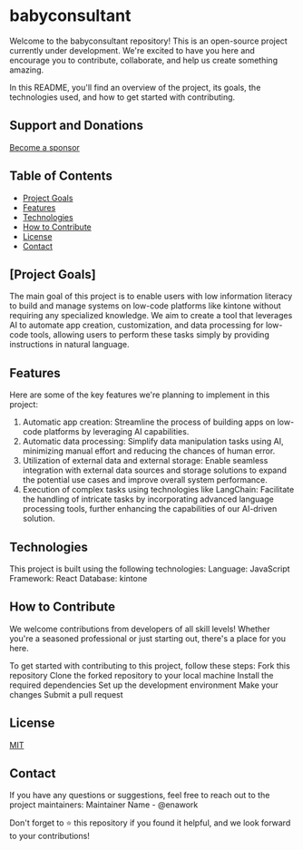 # babyconsultant
Welcome to the babyconsultant repository!
This is an open-source project currently under development.
We're excited to have you here and encourage you to contribute, collaborate, and help us create something amazing.

In this README, you'll find an overview of the project, its goals, the technologies used, and how to get started with contributing.

## Support and Donations

[Become a sponsor](https://github.com/sponsors/enawork)

## Table of Contents
- [Project Goals](#project-goals)
- [Features](features)
- [Technologies](technologies)
- [How to Contribute](how-to-contribute)
- [License](license)
- [Contact](contact)

## [Project Goals]
The main goal of this project is to enable users with low information literacy to build and manage systems on low-code platforms like kintone without requiring any specialized knowledge.
We aim to create a tool that leverages AI to automate app creation, customization, and data processing for low-code tools, allowing users to perform these tasks simply by providing instructions in natural language.

## Features
Here are some of the key features we're planning to implement in this project:
1. Automatic app creation: Streamline the process of building apps on low-code platforms by leveraging AI capabilities.
2. Automatic data processing: Simplify data manipulation tasks using AI, minimizing manual effort and reducing the chances of human error.
3. Utilization of external data and external storage: Enable seamless integration with external data sources and storage solutions to expand the potential use cases and improve overall system performance.
4. Execution of complex tasks using technologies like LangChain: Facilitate the handling of intricate tasks by incorporating advanced language processing tools, further enhancing the capabilities of our AI-driven solution.

## Technologies
This project is built using the following technologies:
Language: JavaScript
Framework: React
Database: kintone

## How to Contribute
We welcome contributions from developers of all skill levels! Whether you're a seasoned professional or just starting out, there's a place for you here.

To get started with contributing to this project, follow these steps:
Fork this repository
Clone the forked repository to your local machine
Install the required dependencies
Set up the development environment
Make your changes
Submit a pull request

## License
[MIT](https://github.com/enawork/babyconsultant/blob/master/LICENSE)

## Contact
If you have any questions or suggestions, feel free to reach out to the project maintainers:
Maintainer Name - @enawork

Don't forget to ⭐️ this repository if you found it helpful, and we look forward to your contributions!
